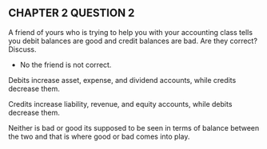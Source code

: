 ## CHAPTER 2 QUESTION 2

A friend of yours who is trying to help you with your accounting class tells you debit balances are good and credit balances are bad.  Are they correct? Discuss.

- No the friend is not correct.

Debits increase asset, expense, and dividend accounts, while credits decrease them.

Credits increase liability, revenue, and equity accounts, while debits decrease them.

Neither is bad or good its supposed to be seen in terms of balance between the two and that is where good or bad comes into play. 
